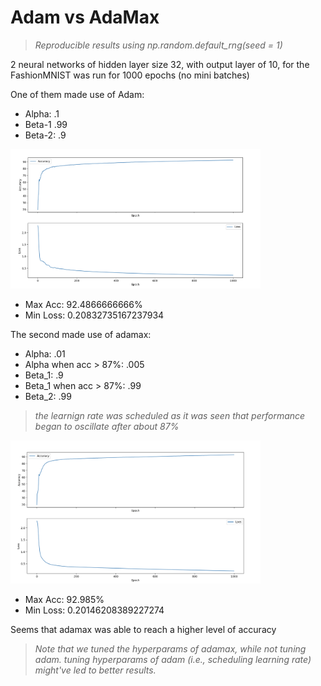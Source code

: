 # Adam vs AdaMax

> *Reproducible results using np.random.default_rng(seed = 1)*

2 neural networks of hidden layer size 32,  with output layer of 10, for the FashionMNIST was run for 
1000 epochs (no mini batches)

One of them made use of Adam:

- Alpha: .1
- Beta-1 .99
- Beta-2: .9

<img src = adam/adam.png width = 400>

- Max Acc: 92.4866666666%
- Min Loss: 0.20832735167237934

The second made use of adamax:

- Alpha: .01
- Alpha when acc > 87%: .005
- Beta_1: .9
- Beta_1 when acc > 87%: .99
- Beta_2: .99

>_the learnign rate was scheduled as it was seen that performance began to oscillate after about 87%_

<img src = adamax/adammax.png width = 400>

- Max Acc: 92.985%
- Min Loss: 0.20146208389227274

Seems that adamax was able to reach a higher level of accuracy

>_Note that we tuned the hyperparams of adamax, while not tuning adam. tuning hyperparams of adam (i.e., scheduling learning rate) might've led to better results._